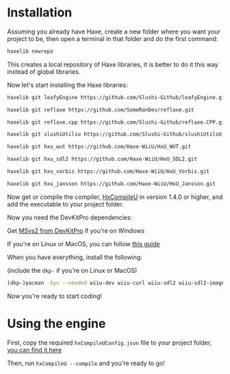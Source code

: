 # Installation
Assuming you already have Haxe, create a new folder where you want your project to be, then open a terminal in that folder and do the first command:

```bash
haxelib newrepo
```
This creates a local repository of Haxe libraries, it is better to do it this way instead of global libraries.

Now let's start installing the Haxe libraries:

```bash
haxelib git leafyEngine https://github.com/Slushi-Github/leafyEngine.git

haxelib git reflaxe https://github.com/SomeRanDev/reflaxe.git

haxelib git reflaxe.cpp https://github.com/Slushi-Github/reflaxe.CPP.git

haxelib git slushiUtilsu https://github.com/Slushi-Github/slushiUtilsU.git

haxelib git hxu_wut https://github.com/Haxe-WiiU/HxU_WUT.git

haxelib git hxu_sdl2 https://github.com/Haxe-WiiU/HxU_SDL2.git

haxelib git hxu_vorbis https://github.com/Haxe-WiiU/HxU_Vorbis.git

haxelib git hxu_jansson https://github.com/Haxe-WiiU/HxU_Jansson.git
```

Now get or compile the compiler, [HxCompileU](https://github.com/Slushi-Github/hxCompileU) in version 1.4.0 or higher, and add the executable to your project folder.

Now you need the DevKitPro dependencies:

Get [MSys2 from DevKitPro](https://github.com/devkitPro/installer/releases/latest) if you're on Windows

If you're on Linux or MacOS, you can follow [this guide](https://devkitpro.org/wiki/devkitPro_pacman)

When you have everything, install the following:

(include the ``dkp-`` if you're on Linux or MacOS)
```bash
(dkp-)pacman -Syu --needed wiiu-dev wiiu-curl wiiu-sdl2 wiiu-sdl2-image wiiu-sdl2-mixer wiiu-sdl2-ttf wiiu-sdl2_gfx ppc-jansson ppc-zlib ppc-libvorbis ppc-libopus ppc-libogg ppc-libjpeg-turbo ppc-freetype ppc-bzip2 ppc-libpng
```

Now you're ready to start coding!

# Using the engine

First, copy the required ``hxCompileUConfig.json`` file to your project folder, [you can find it here](https://github.com/Slushi-Github/leafyEngine/blob/main/setup/hxCompileUConfig.json)

Then, run ``hxCompileU --compile`` and you're ready to go!
